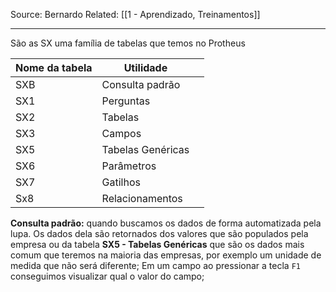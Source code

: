 Source: Bernardo
Related: [[1 - Aprendizado, Treinamentos]]

---

São as SX uma família de tabelas que temos no Protheus

| Nome da tabela | Utilidade |  |
| ---- | ---- | ---- |
| SXB | Consulta padrão |  |
| SX1 | Perguntas |  |
| SX2 | Tabelas |  |
| SX3 | Campos |  |
| SX5 | Tabelas Genéricas |  |
| SX6 | Parâmetros |  |
| SX7 | Gatilhos |  |
| Sx8 | Relacionamentos |  |

**Consulta padrão:** quando buscamos os dados de forma automatizada pela lupa. Os dados dela são retornados dos valores que são populados pela empresa ou da tabela **SX5 - Tabelas Genéricas** que são os dados mais comum que teremos na maioria das empresas, por exemplo um unidade de medida que não será diferente;
Em um campo ao pressionar a tecla `F1` conseguimos visualizar qual o valor do campo;
